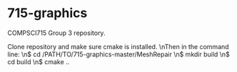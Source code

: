 # 715-graphics
COMPSCI715 Group 3 repository.

Clone repository and make sure cmake is installed. 
\nThen in the command line:
\n$ cd /PATH/TO/715-graphics-master/MeshRepair
\n$ mkdir build
\n$ cd build
\n$ cmake ..
